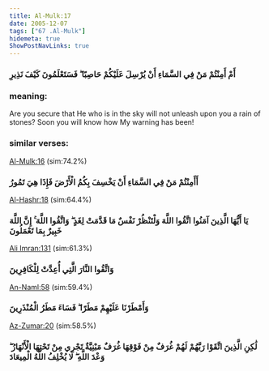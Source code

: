```yaml
---
title: Al-Mulk:17
date: 2005-12-07
tags: ["67 .Al-Mulk"]
hidemeta: true 
ShowPostNavLinks: true 
---
```

### أَمْ أَمِنْتُمْ مَنْ فِي السَّمَاءِ أَنْ يُرْسِلَ عَلَيْكُمْ حَاصِبًا ۖ فَسَتَعْلَمُونَ كَيْفَ نَذِيرِ
### meaning: 
Are you secure that He who is in the sky will not unleash upon you a rain of stones? Soon you will know how My warning has been!
### similar verses: 

[Al-Mulk:16](/67/16) (sim:74.2%)

### أَأَمِنْتُمْ مَنْ فِي السَّمَاءِ أَنْ يَخْسِفَ بِكُمُ الْأَرْضَ فَإِذَا هِيَ تَمُورُ

[Al-Hashr:18](/59/18) (sim:64.4%)

### يَا أَيُّهَا الَّذِينَ آمَنُوا اتَّقُوا اللَّهَ وَلْتَنْظُرْ نَفْسٌ مَا قَدَّمَتْ لِغَدٍ ۖ وَاتَّقُوا اللَّهَ ۚ إِنَّ اللَّهَ خَبِيرٌ بِمَا تَعْمَلُونَ

[Ali Imran:131](/3/131) (sim:61.3%)

### وَاتَّقُوا النَّارَ الَّتِي أُعِدَّتْ لِلْكَافِرِينَ

[An-Naml:58](/27/58) (sim:59.4%)

### وَأَمْطَرْنَا عَلَيْهِمْ مَطَرًا ۖ فَسَاءَ مَطَرُ الْمُنْذَرِينَ

[Az-Zumar:20](/39/20) (sim:58.5%)

### لَٰكِنِ الَّذِينَ اتَّقَوْا رَبَّهُمْ لَهُمْ غُرَفٌ مِنْ فَوْقِهَا غُرَفٌ مَبْنِيَّةٌ تَجْرِي مِنْ تَحْتِهَا الْأَنْهَارُ ۖ وَعْدَ اللَّهِ ۖ لَا يُخْلِفُ اللَّهُ الْمِيعَادَ
